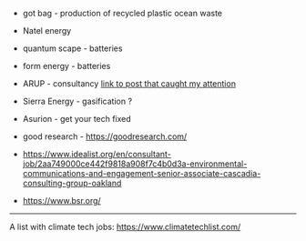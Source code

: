 

- got bag - production of recycled plastic ocean waste

- Natel energy 
- quantum scape - batteries
- form energy - batteries

- ARUP - consultancy [link to post that caught my attention](https://www.linkedin.com/posts/usd-masters-engineering-sustainability-health_the-end-of-human-centred-design-is-here-activity-7128737982311735296-3MpV?utm_source=share&utm_medium=member_desktop)


- Sierra Energy - gasification ?

- Asurion - get your tech fixed

- good research - https://goodresearch.com/
- https://www.idealist.org/en/consultant-job/2aa749000ce442f9818a908f7c4b0d3a-environmental-communications-and-engagement-senior-associate-cascadia-consulting-group-oakland
- https://www.bsr.org/

______________
A list with climate tech jobs: https://www.climatetechlist.com/


